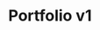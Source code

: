 ---
title: "Portfolio v1"
title_fr: "Portfolio v1"
order: 2
description: "Portfolio showcasing a selection of projects cloturing one year of web programming learning."
description_fr: "Portfolio qui présente une sélection de projets clôturant un an d’apprentissage en programmation Web."
featuredImage: ../../images/development/anhek-portfolio.png
url: "#work"
source_url: "https://github.com/anhek/anhek-portfolio"
tags: ["Visual Identity", "Web Design", "React", "Gatsby", "GraphQL", "Tailwind CSS"]
tags_fr: ["Identité Visuelle", "Web Design", "React", "Gatsby", "GraphQL", "Tailwind CSS"]
---